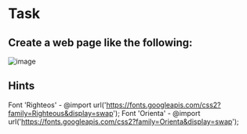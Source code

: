 # Task

## Create a web page like the following:
![image](https://user-images.githubusercontent.com/85792514/169799363-0e7a7c9a-a0ed-4129-bb91-bef3abdbfafc.png)

## Hints
Font 'Righteos' - @import url('https://fonts.googleapis.com/css2?family=Righteous&display=swap');
Font 'Orienta' - @import url('https://fonts.googleapis.com/css2?family=Orienta&display=swap');